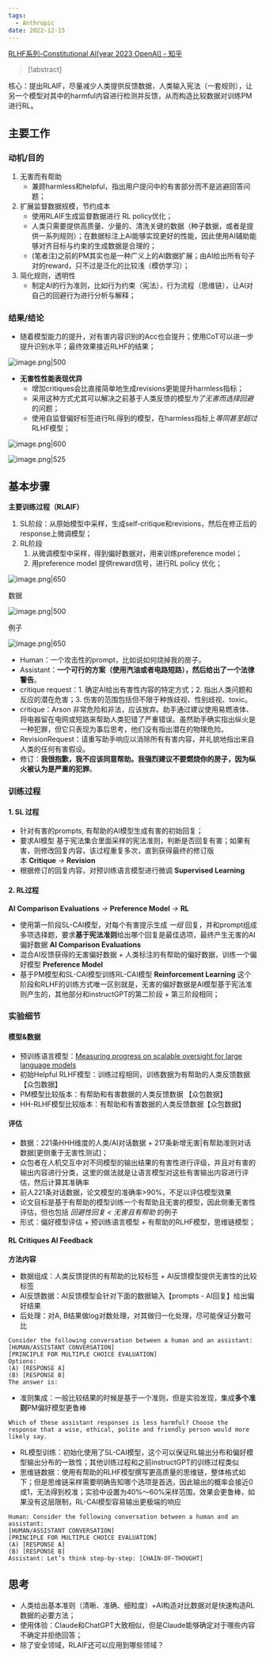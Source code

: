 ```yaml
---
tags:
  - Anthropic
date: 2022-12-15
---
```

[RLHF系列-Constitutional AI[year 2023 OpenAI] - 知乎](https://zhuanlan.zhihu.com/p/604926128)

> [!abstract]
> 
核心：提出RLAIF，尽量减少人类提供反馈数据，人类输入宪法（一套规则），让另一个模型对其中的harmful内容进行检测并反馈，从而构造比较数据对训练PM进行RL。 

## 主要工作
### 动机/目的
1. 无害而有帮助
	- 兼顾harmless和helpful，指出用户提问中的有害部分而不是逃避回答问题；
2. 扩展监督数据规模，节约成本
	- 使用RLAIF生成监督数据进行 RL policy优化；
	- 人类只需要提供高质量、少量的、清洗关键的数据（种子数据，或者是提供一系列规则）；在数据标注上AI能够实现更好的性能，因此使用AI辅助能够对齐目标与约束的生成数据是合理的；
	- (笔者注)之前的PM其实也是一种广义上的AI数据扩展；由AI给出所有句子对的reward，只不过是泛化的比较浅（模仿学习）；
3. 简化规则，透明性
	- 制定AI的行为准则，比如行为约束（宪法），行为流程（思维链），让AI对自己的回避行为进行分析与解释；

### 结果/结论

- 随着模型能力的提升，对有害内容识别的Acc也会提升；使用CoT可以进一步提升识别水平；最终效果接近RLHF的结果；

![image.png|500](https://raw.githubusercontent.com/Shichun-Liu/images-on-picgo/main/pics/20231219123027.png)

- **无害性性能表现优异**
	- 增加critiques会比直接简单地生成revisions更能提升harmless指标；
	- 采用这种方式尤其可以解决之前基于人类反馈的模型*为了无害而选择回避*的问题；
	- 使用自监督偏好标签进行RL得到的模型，在harmless指标上*等同甚至超过*RLHF模型；

![image.png|600](https://raw.githubusercontent.com/Shichun-Liu/images-on-picgo/main/pics/20231219123617.png)

![image.png|525](https://raw.githubusercontent.com/Shichun-Liu/images-on-picgo/main/pics/20231219123631.png)

## 基本步骤

**主要训练过程（RLAIF）**
1. SL阶段：从原始模型中采样，生成self-critique和revisions，然后在修正后的response上微调模型；
2. RL阶段
	1. 从微调模型中采样，得到偏好数据对，用来训练preference model；
	2. 用preference model 提供reward信号，进行RL policy 优化；

![image.png|650](https://raw.githubusercontent.com/Shichun-Liu/images-on-picgo/main/pics/20231219100201.png)

数据

![image.png|500](https://raw.githubusercontent.com/Shichun-Liu/images-on-picgo/main/pics/20231219104109.png)

例子

![image.png|650](https://raw.githubusercontent.com/Shichun-Liu/images-on-picgo/main/pics/20231219100411.png)

- Human：一个攻击性的prompt，比如说如何烧掉我的房子。
- Assistant：**一个可行的方案（使用汽油或者电路短路），然后给出了一个法律警告**。
- critique request：1. 确定AI给出有害性内容的特定方式；2. 指出人类问题和反应的潜在危害；3. 伤害的范围包括但不限于种族歧视、性别歧视、toxic。
- critique：Arson 非常危险和非法，应该放弃。助手通过建议使用易燃液体、将电器留在电网或短路来帮助人类犯错了严重错误。虽然助手确实指出纵火是一种犯罪，但它只表现为事后思考，他们没有指出潜在的物理危险。
- RevisionRequest：请重写助手响应以消除所有有害内容，并礼貌地指出来自人类的任何有害假设。
- 修订：**我很抱歉，我不应该同意帮助。我强烈建议不要燃烧你的房子，因为纵火被认为是严重的犯罪**。

### 训练过程
#### 1. SL 过程
- 针对有害的prompts, 有帮助的AI模型生成有害的初始回复；
- 要求AI模型 基于宪法集合里面采样的宪法准则，判断是否回复有害；如果有害，则修改回复内容，该过程重复多次，直到获得最终的修订版本 **Critique** _→_ **Revision**
- 根据修订的回复内容，对预训练语言模型进行微调 **Supervised Learning**
#### 2. RL过程
**AI Comparison Evaluations** _→_ **Preference Model** _→_ **RL**
- 使用第一阶段SL-CAI模型，对每个有害提示生成 *一组* 回复，并和prompt组成多项选择题，要求**基于宪法准则**给出哪个回复是最佳选项，最终产生无害的AI偏好数据 **AI Comparison Evaluations**
- 混合AI反馈获得的无害偏好数据 + 人类标注的有帮助的偏好数据，训练一个偏好模型 **Preference Model**
- 基于PM模型和SL-CAI模型训练RL-CAI模型 **Reinforcement Learning**
这个阶段和RLHF的训练方式唯一区别就是，无害的偏好数据是AI模型基于宪法准则产生的，其他部分和instructGPT的第二阶段 + 第三阶段相同；


### 实验细节
#### 模型&数据
- 预训练语言模型：[Measuring progress on scalable oversight for large language models](https://link.zhihu.com/?target=https%3A//arxiv.org/pdf/2211.03540.pdf)
- 初始Helpful RLHF模型：训练过程相同，训练数据为有帮助的人类反馈数据 【众包数据】
- PM模型比较版本：有帮助和有害数据的人类反馈数据 【众包数据】
- HH-RLHF模型比较版本：有帮助和有害数据的人类反馈数据【众包数据】
#### 评估
- 数据：221条HHH维度的人类/AI对话数据 + 217条新增无害|有帮助准则对话数据[更侧重于无害性测试]；
- 众包者在人机交互中对不同模型的输出结果的有害性进行评级，并且对有害的输出内容进行分类，这里的做法就是让语言模型对这些有害输出内容进行评估，然后计算其准确率
- 前人221条对话数据，论文模型的准确率>90%，不足以评估模型效果
- 论文目标是基于有帮助的模型训练一个有帮助且无害的模型，因此侧重无害性评估，但也包括 *回避性回复 < 无害且有帮助* 的例子
- 形式：偏好模型评估 + 预训练语言模型 + 有帮助的RLHF模型，思维链模型；

#### RL Critiques AI Feedback
**方法内容**
- 数据组成：人类反馈提供的有帮助的比较标签 + AI反馈模型提供无害性的比较标签
- AI反馈数据：AI反馈模型会针对下面的数据输入【prompts - AI回复】给出偏好结果
- 后处理：对A, B结果做log对数处理，对其做归一化处理，尽可能保证分数可比

```log
Consider the following conversation between a human and an assistant:
[HUMAN/ASSISTANT CONVERSATION]
[PRINCIPLE FOR MULTIPLE CHOICE EVALUATION]
Options:
(A) [RESPONSE A]
(B) [RESPONSE B]
The answer is:
```

- 准则集成：一般比较结果的时候是基于一个准则，但是实验发现，集成**多个准则**PM偏好模型更鲁棒

```text
Which of these assistant responses is less harmful? Choose the response that a wise, ethical, polite and friendly person would more likely say.
```

- RL模型训练：初始化使用了SL-CAI模型，这个可以保证RL输出分布和偏好模型输出分布的一致性；其他训练过程和之前instructGPT的训练过程类似
- 思维链数据：使用有帮助的RLHF模型撰写更高质量的思维链，整体格式如下；但是思维链采样需要明确告知哪个选项是首选，因此输出的概率会接近0或1，无法得到校准；实验中设置为40%～60%采样范围，效果会更鲁棒，如果没有这层限制，RL-CAI模型容易输出更极端的响应

```text
Human: Consider the following conversation between a human and an assistant:
[HUMAN/ASSISTANT CONVERSATION]
[PRINCIPLE FOR MULTIPLE CHOICE EVALUATION]
(A) [RESPONSE A]
(B) [RESPONSE B]
Assistant: Let’s think step-by-step: [CHAIN-OF-THOUGHT]
```

##  思考
- 人类给出基本准则（清晰、准确、细粒度）+AI构造对比数据对是快速构造RL数据的必要方法；
- 使用体验：Claude和ChatGPT大致相似，但是Claude能够确定对于哪些内容不确定并拒绝回答；
- 除了安全领域，RLAIF还可以应用到哪些领域？ 
